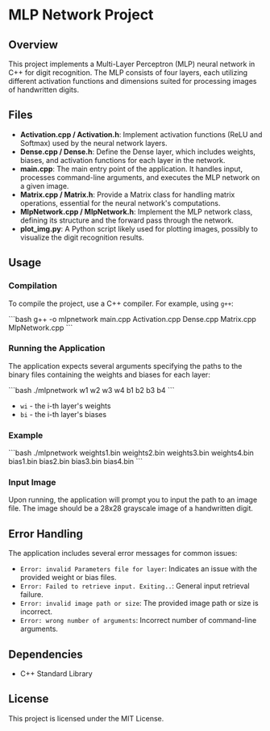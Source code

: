
# MLP Network Project

## Overview

This project implements a Multi-Layer Perceptron (MLP) neural network in C++ for digit recognition. The MLP consists of four layers, each utilizing different activation functions and dimensions suited for processing images of handwritten digits.

## Files

- **Activation.cpp / Activation.h**: Implement activation functions (ReLU and Softmax) used by the neural network layers.
- **Dense.cpp / Dense.h**: Define the Dense layer, which includes weights, biases, and activation functions for each layer in the network.
- **main.cpp**: The main entry point of the application. It handles input, processes command-line arguments, and executes the MLP network on a given image.
- **Matrix.cpp / Matrix.h**: Provide a Matrix class for handling matrix operations, essential for the neural network's computations.
- **MlpNetwork.cpp / MlpNetwork.h**: Implement the MLP network class, defining its structure and the forward pass through the network.
- **plot_img.py**: A Python script likely used for plotting images, possibly to visualize the digit recognition results.

## Usage

### Compilation

To compile the project, use a C++ compiler. For example, using `g++`:

\`\`\`bash
g++ -o mlpnetwork main.cpp Activation.cpp Dense.cpp Matrix.cpp MlpNetwork.cpp
\`\`\`

### Running the Application

The application expects several arguments specifying the paths to the binary files containing the weights and biases for each layer:

\`\`\`bash
./mlpnetwork w1 w2 w3 w4 b1 b2 b3 b4
\`\`\`

- `wi` - the i-th layer's weights
- `bi` - the i-th layer's biases

### Example

\`\`\`bash
./mlpnetwork weights1.bin weights2.bin weights3.bin weights4.bin bias1.bin bias2.bin bias3.bin bias4.bin
\`\`\`

### Input Image

Upon running, the application will prompt you to input the path to an image file. The image should be a 28x28 grayscale image of a handwritten digit.

## Error Handling

The application includes several error messages for common issues:

- `Error: invalid Parameters file for layer`: Indicates an issue with the provided weight or bias files.
- `Error: Failed to retrieve input. Exiting..`: General input retrieval failure.
- `Error: invalid image path or size`: The provided image path or size is incorrect.
- `Error: wrong number of arguments`: Incorrect number of command-line arguments.

## Dependencies

- C++ Standard Library

## License

This project is licensed under the MIT License.

